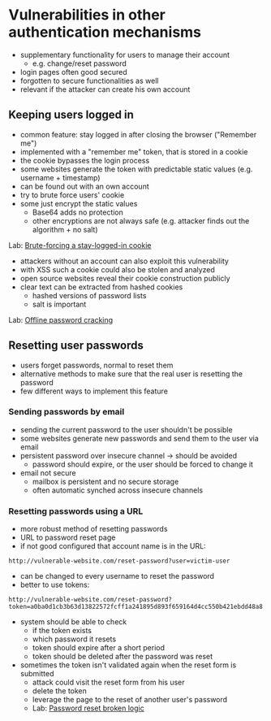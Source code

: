 # Vulnerabilities in other authentication mechanisms
* supplementary functionality for users to manage their account
  * e.g. change/reset password
* login pages often good secured
* forgotten to secure functionalities as well
* relevant if the attacker can create his own account

## Keeping users logged in
* common feature: stay logged in after closing the browser ("Remember me")
* implemented with a "remember me" token, that is stored in a cookie
* the cookie bypasses the login process
* some websites generate the token with predictable static values (e.g. username + timestamp)
* can be found out with an own account
* try to brute force users' cookie
* some just encrypt the static values
  * Base64 adds no protection
  * other encryptions are not always safe (e.g. attacker finds out the algorithm + no salt)

Lab: [Brute-forcing a stay-logged-in cookie](../labs/Brute-forcing_a_stay-logged-in_cookie.md)

* attackers without an account can also exploit this vulnerability
* with XSS such a cookie could also be stolen and analyzed
* open source websites reveal their cookie construction publicly
* clear text can be extracted from hashed cookies
  * hashed versions of password lists
  * salt is important

Lab: [Offline password cracking](../labs/Offline_password_cracking.md)

## Resetting user passwords
* users forget passwords, normal to reset them
* alternative methods to make sure that the real user is resetting the password
* few different ways to implement this feature

### Sending passwords by email
* sending the current password to the user shouldn't be possible
* some websites generate new passwords and send them to the user via email
* persistent password over insecure channel -> should be avoided
  * password should expire, or the user should be forced to change it
* email not secure
  * mailbox is persistent and no secure storage
  * often automatic synched across insecure channels

### Resetting passwords using a URL
* more robust method of resetting passwords
* URL to password reset page
* if not good configured that account name is in the URL:
```
http://vulnerable-website.com/reset-password?user=victim-user
```
* can be changed to every username to reset the password
* better to use tokens:
```
http://vulnerable-website.com/reset-password?token=a0ba0d1cb3b63d13822572fcff1a241895d893f659164d4cc550b421ebdd48a8
```
* system should be able to check
  * if the token exists
  * which password it resets
  * token should expire after a short period
  * token should be deleted after the password was reset
* sometimes the token isn't validated again when the reset form is submitted
  * attack could visit the reset form from his user
  * delete the token
  * leverage the page to the reset of another user's password
  * Lab: [Password reset broken logic](../labs/Password_reset_broken_logic.md)